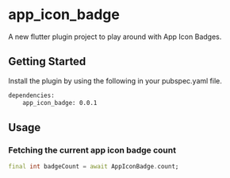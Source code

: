 # app_icon_badge

A new flutter plugin project to play around with App Icon Badges.

## Getting Started

Install the plugin by using the following in your pubspec.yaml file.

```bash
dependencies:
    app_icon_badge: 0.0.1

```

## Usage

### Fetching the current app icon badge count

```dart
final int badgeCount = await AppIconBadge.count;
 ```



